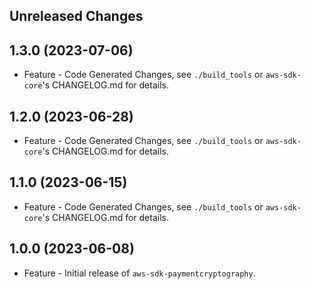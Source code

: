 Unreleased Changes
------------------

1.3.0 (2023-07-06)
------------------

* Feature - Code Generated Changes, see `./build_tools` or `aws-sdk-core`'s CHANGELOG.md for details.

1.2.0 (2023-06-28)
------------------

* Feature - Code Generated Changes, see `./build_tools` or `aws-sdk-core`'s CHANGELOG.md for details.

1.1.0 (2023-06-15)
------------------

* Feature - Code Generated Changes, see `./build_tools` or `aws-sdk-core`'s CHANGELOG.md for details.

1.0.0 (2023-06-08)
------------------

* Feature - Initial release of `aws-sdk-paymentcryptography`.

